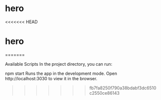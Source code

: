 # hero
<<<<<<< HEAD
# hero

=======


Available Scripts
In the project directory, you can run:

npm start
Runs the app in the development mode.
Open http://localhost:3030 to view it in the browser.
>>>>>>> fb7fa8250f790a38bdabf3dc6510c2550ce86143
